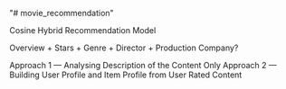 "# movie_recommendation" 


Cosine Hybrid Recommendation Model

Overview + Stars + Genre + Director + Production Company?



Approach 1 — Analysing Description of the Content Only
Approach 2 — Building User Profile and Item Profile from User Rated Content